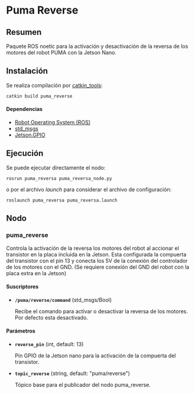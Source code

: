 # Puma Reverse

## Resumen

Paquete ROS noetic para la activación y desactivación de la reversa de los motores del robot PUMA con la Jetson Nano.

## Instalación

Se realiza compilación por [catkin_tools](https://catkin-tools.readthedocs.io/en/latest/):

    catkin build puma_reverse

#### Dependencias

- [Robot Operating System (ROS)](http://wiki.ros.org)
- [std_msgs](http://wiki.ros.org/std_msgs)
- [Jetson.GPIO](https://github.com/NVIDIA/jetson-gpio)

## Ejecución

Se puede ejecutar directamente el nodo:

    rosrun puma_reversa puma_reversa_node.py

o por el archivo _launch_ para considerar el archivo de configuración:

    roslaunch puma_reversa puma_reversa.launch

## Nodo

### puma_reverse

Controla la activación de la reversa los motores del robot al accionar el transistor en la placa incluida en la Jetson. Esta configurada la compuerta del transistor con el pin 13 y conecta los 5V de la conexión del controlador de los motores con el GND. (Se requiere conexión del GND del robot con la placa extra en la Jetson)

#### Suscriptores

- **`/puma/reverse/command`** (std_msgs/Bool)

  Recibe el comando para activar o desactivar la reversa de los motores. Por defecto esta desactivado.

#### Parámetros

- **`reverse_pin`** (int, default: 13)

  Pin GPIO de la Jetson nano para la activación de la compuerta del transistor.

- **`topic_reverse`** (string, default: "puma/reverse")

  Tópico base para el publicador del nodo puma_reverse.
